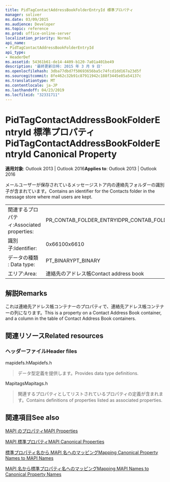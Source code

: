 ```yaml
---
title: PidTagContactAddressBookFolderEntryId 標準プロパティ
manager: soliver
ms.date: 03/09/2015
ms.audience: Developer
ms.topic: reference
ms.prod: office-online-server
localization_priority: Normal
api_name:
- PidTagContactAddressBookFolderEntryId
api_type:
- HeaderDef
ms.assetid: 54361b61-de14-4409-b120-7a01a401be49
description: '最終更新日時: 2015 年 3 月 9 日'
ms.openlocfilehash: 3dba77dbd7f50693656ba5c74fcd1dd167a23d5f
ms.sourcegitcommit: 8fe462c32b91c87911942c188f3445e85a54137c
ms.translationtype: MT
ms.contentlocale: ja-JP
ms.lasthandoff: 04/23/2019
ms.locfileid: "32331711"
---
```

# <a name="pidtagcontactaddressbookfolderentryid-canonical-property"></a><span data-ttu-id="b4489-103">PidTagContactAddressBookFolderEntryId 標準プロパティ</span><span class="sxs-lookup"><span data-stu-id="b4489-103">PidTagContactAddressBookFolderEntryId Canonical Property</span></span>

  
  
<span data-ttu-id="b4489-104">**適用対象**: Outlook 2013 | Outlook 2016</span><span class="sxs-lookup"><span data-stu-id="b4489-104">**Applies to**: Outlook 2013 | Outlook 2016</span></span> 
  
<span data-ttu-id="b4489-105">メールユーザーが保存されているメッセージストア内の連絡先フォルダーの識別子が含まれています。</span><span class="sxs-lookup"><span data-stu-id="b4489-105">Contains an identifier for the Contacts folder in the message store where mail users are kept.</span></span> 
  
|||
|:-----|:-----|
|<span data-ttu-id="b4489-106">関連するプロパティ:</span><span class="sxs-lookup"><span data-stu-id="b4489-106">Associated properties:</span></span>  <br/> |<span data-ttu-id="b4489-107">PR_CONTAB_FOLDER_ENTRYID</span><span class="sxs-lookup"><span data-stu-id="b4489-107">PR_CONTAB_FOLDER_ENTRYID</span></span>  <br/> |
|<span data-ttu-id="b4489-108">識別子:</span><span class="sxs-lookup"><span data-stu-id="b4489-108">Identifier:</span></span>  <br/> |<span data-ttu-id="b4489-109">0x6610</span><span class="sxs-lookup"><span data-stu-id="b4489-109">0x6610</span></span>  <br/> |
|<span data-ttu-id="b4489-110">データの種類 : </span><span class="sxs-lookup"><span data-stu-id="b4489-110">Data type:</span></span>  <br/> |<span data-ttu-id="b4489-111">PT_BINARY</span><span class="sxs-lookup"><span data-stu-id="b4489-111">PT_BINARY</span></span>  <br/> |
|<span data-ttu-id="b4489-112">エリア:</span><span class="sxs-lookup"><span data-stu-id="b4489-112">Area:</span></span>  <br/> |<span data-ttu-id="b4489-113">連絡先のアドレス帳</span><span class="sxs-lookup"><span data-stu-id="b4489-113">Contact address book</span></span>  <br/> |
   
## <a name="remarks"></a><span data-ttu-id="b4489-114">解説</span><span class="sxs-lookup"><span data-stu-id="b4489-114">Remarks</span></span>

<span data-ttu-id="b4489-115">これは連絡先アドレス帳コンテナーのプロパティで、連絡先アドレス帳コンテナーの列になります。</span><span class="sxs-lookup"><span data-stu-id="b4489-115">This is a property on a Contact Address Book container, and a column in the table of Contact Address Book containers.</span></span>
  
## <a name="related-resources"></a><span data-ttu-id="b4489-116">関連リソース</span><span class="sxs-lookup"><span data-stu-id="b4489-116">Related resources</span></span>

### <a name="header-files"></a><span data-ttu-id="b4489-117">ヘッダーファイル</span><span class="sxs-lookup"><span data-stu-id="b4489-117">Header files</span></span>

<span data-ttu-id="b4489-118">mapidefs.h</span><span class="sxs-lookup"><span data-stu-id="b4489-118">Mapidefs.h</span></span>
  
> <span data-ttu-id="b4489-119">データ型定義を提供します。</span><span class="sxs-lookup"><span data-stu-id="b4489-119">Provides data type definitions.</span></span>
    
<span data-ttu-id="b4489-120">Mapitags</span><span class="sxs-lookup"><span data-stu-id="b4489-120">Mapitags.h</span></span>
  
> <span data-ttu-id="b4489-121">関連するプロパティとしてリストされているプロパティの定義が含まれます。</span><span class="sxs-lookup"><span data-stu-id="b4489-121">Contains definitions of properties listed as associated properties.</span></span>
    
## <a name="see-also"></a><span data-ttu-id="b4489-122">関連項目</span><span class="sxs-lookup"><span data-stu-id="b4489-122">See also</span></span>



[<span data-ttu-id="b4489-123">MAPI のプロパティ</span><span class="sxs-lookup"><span data-stu-id="b4489-123">MAPI Properties</span></span>](mapi-properties.md)
  
[<span data-ttu-id="b4489-124">MAPI 標準プロパティ</span><span class="sxs-lookup"><span data-stu-id="b4489-124">MAPI Canonical Properties</span></span>](mapi-canonical-properties.md)
  
[<span data-ttu-id="b4489-125">標準プロパティ名から MAPI 名へのマッピング</span><span class="sxs-lookup"><span data-stu-id="b4489-125">Mapping Canonical Property Names to MAPI Names</span></span>](mapping-canonical-property-names-to-mapi-names.md)
  
[<span data-ttu-id="b4489-126">MAPI 名から標準プロパティ名へのマッピング</span><span class="sxs-lookup"><span data-stu-id="b4489-126">Mapping MAPI Names to Canonical Property Names</span></span>](mapping-mapi-names-to-canonical-property-names.md)

